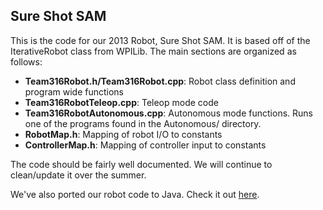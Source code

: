 ## Sure Shot SAM

This is the code for our 2013 Robot, Sure Shot SAM. It is based off of the IterativeRobot class from WPILib. The main sections are organized as follows:

- __Team316Robot.h/Team316Robot.cpp__: Robot class definition and program wide functions
- __Team316RobotTeleop.cpp__: Teleop mode code
- __Team316RobotAutonomous.cpp__: Autonomous mode functions. Runs one of the programs found in the Autonomous/ directory.
- __RobotMap.h__: Mapping of robot I/O to constants
- __ControllerMap.h__: Mapping of controller input to constants

The code should be fairly well documented. We will continue to clean/update it over the summer.

We've also ported our robot code to Java. Check it out [here][1].

[1]: http://github.com/DomenicP/SureShotSam-Java "SureShotSam-Java"